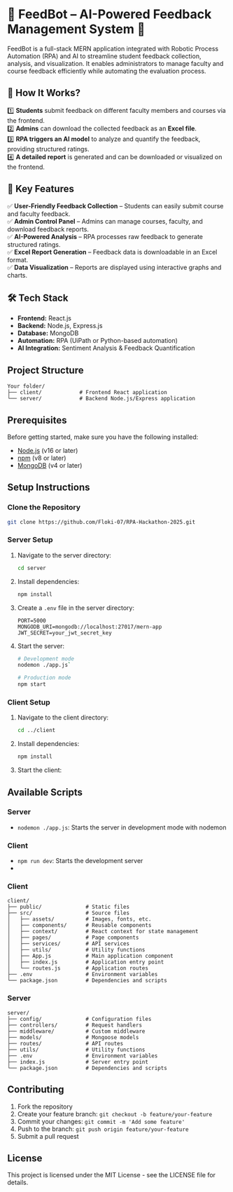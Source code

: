 # 🚀 FeedBot – AI-Powered Feedback Management System 🤖

FeedBot is a full-stack MERN application integrated with Robotic Process Automation (RPA) and AI to streamline student feedback collection, analysis, and visualization. It enables administrators to manage faculty and course feedback efficiently while automating the evaluation process.

## 🎯 How It Works?  
1️⃣ **Students** submit feedback on different faculty members and courses via the frontend.  
2️⃣ **Admins** can download the collected feedback as an **Excel file**.  
3️⃣ **RPA triggers an AI model** to analyze and quantify the feedback, providing structured ratings.  
4️⃣ **A detailed report** is generated and can be downloaded or visualized on the frontend.

## 🌟 Key Features  
✅ **User-Friendly Feedback Collection** – Students can easily submit course and faculty feedback.  
✅ **Admin Control Panel** – Admins can manage courses, faculty, and download feedback reports.  
✅ **AI-Powered Analysis** – RPA processes raw feedback to generate structured ratings.  
✅ **Excel Report Generation** – Feedback data is downloadable in an Excel format.  
✅ **Data Visualization** – Reports are displayed using interactive graphs and charts.

## 🛠️ Tech Stack  
- **Frontend:** React.js  
- **Backend:** Node.js, Express.js  
- **Database:** MongoDB  
- **Automation:** RPA (UiPath or Python-based automation)  
- **AI Integration:** Sentiment Analysis & Feedback Quantification  


## Project Structure

```
Your folder/
├── client/            # Frontend React application
└── server/            # Backend Node.js/Express application
```

## Prerequisites

Before getting started, make sure you have the following installed:

- [Node.js](https://nodejs.org/) (v16 or later)
- [npm](https://www.npmjs.com/) (v8 or later)
- [MongoDB](https://www.mongodb.com/try/download/community) (v4 or later)

## Setup Instructions

### Clone the Repository

```bash
git clone https://github.com/Floki-07/RPA-Hackathon-2025.git
```

### Server Setup

1. Navigate to the server directory:
   ```bash
   cd server
   ```

2. Install dependencies:
   ```bash
   npm install
   ```

3. Create a `.env` file in the server directory:
   ```
   PORT=5000
   MONGODB_URI=mongodb://localhost:27017/mern-app
   JWT_SECRET=your_jwt_secret_key
   ```

4. Start the server:
   ```bash
   # Development mode
   nodemon ./app.js`
   
   # Production mode
   npm start
   ```

### Client Setup

1. Navigate to the client directory:
   ```bash
   cd ../client
   ```

2. Install dependencies:
   ```bash
   npm install
   ```

4. Start the client:
 

## Available Scripts

### Server

- `nodemon ./app.js`: Starts the server in development mode with nodemon

### Client

- `npm run dev`: Starts the development server
- 

### Client
```
client/
├── public/              # Static files
├── src/                 # Source files
│   ├── assets/          # Images, fonts, etc.
│   ├── components/      # Reusable components
│   ├── context/         # React context for state management
│   ├── pages/           # Page components
│   ├── services/        # API services
│   ├── utils/           # Utility functions
│   ├── App.js           # Main application component
│   ├── index.js         # Application entry point
│   └── routes.js        # Application routes
├── .env                 # Environment variables
└── package.json         # Dependencies and scripts
```

### Server
```
server/
├── config/              # Configuration files
├── controllers/         # Request handlers
├── middleware/          # Custom middleware
├── models/              # Mongoose models
├── routes/              # API routes
├── utils/               # Utility functions
├── .env                 # Environment variables
├── index.js             # Server entry point
└── package.json         # Dependencies and scripts
```

## Contributing

1. Fork the repository
2. Create your feature branch: `git checkout -b feature/your-feature`
3. Commit your changes: `git commit -m 'Add some feature'`
4. Push to the branch: `git push origin feature/your-feature`
5. Submit a pull request

## License

This project is licensed under the MIT License - see the LICENSE file for details.
